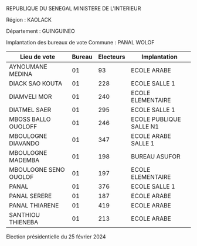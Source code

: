 REPUBLIQUE DU SENEGAL MINISTERE DE L'INTERIEUR

Région : KAOLACK

Département : GUINGUINEO

Implantation des bureaux de vote Commune : PANAL WOLOF

| Lieu de vote | Bureau | Electeurs | Implantation |
| - | - | - | - |
| AYNOUMANE MEDINA | 01 | 93 | ECOLE ARABE |
| DIACK SAO KOUTA | 01 | 228 | ECOLE SALLE 1 |
| DIAMVELI MOR | 01 | 240 | ECOLE ELEMENTAIRE |
| DIATMEL SAER | 01 | 295 | ECOLE SALLE 1 |
| MBOSS BALLO OUOLOFF | 01 | 246 | ECOLE PUBLIQUE SALLE N1 |
| MBOULOGNE DIAVANDO | 01 | 347 | ECOLE ARABE SALLE 1 |
| MBOULOGNE MADEMBA | 01 | 198 | BUREAU ASUFOR |
| MBOULOGNE SENO OUOLOF | 01 | 197 | ECOLE ELEMENTAIRE |
| PANAL | 01 | 376 | ECOLE SALLE 1 |
| PANAL SERERE | 01 | 187 | ECOLE ARABE |
| PANAL THIARENE | 01 | 419 | ECOLE ARABE |
| SANTHIOU THIENEBA | 01 | 213 | ECOLE ARABE |

<!-- PageNumber="12/12" -->

Election présidentielle du 25 février 2024
